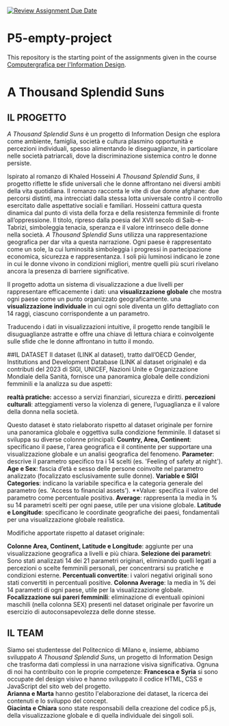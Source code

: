 [![Review Assignment Due Date](https://classroom.github.com/assets/deadline-readme-button-22041afd0340ce965d47ae6ef1cefeee28c7c493a6346c4f15d667ab976d596c.svg)](https://classroom.github.com/a/7-MKnzKQ)
# P5-empty-project
This repository is the starting point of the assignments given in the course [Computergrafica per l'Information Design](https://www11.ceda.polimi.it/schedaincarico/schedaincarico/controller/scheda_pubblica/SchedaPublic.do?&evn_default=evento&c_classe=834257&lang=IT&__pj0=0&__pj1=9c10fe379e96db59d55d49b6b4252c5e).

# **A Thousand Splendid Suns**
## IL PROGETTO
*A Thousand Splendid Suns* è un progetto di Information Design che esplora come ambiente, famiglia, società e cultura plasmino opportunità e percezioni individuali, spesso alimentando le diseguaglianze, in particolare nelle società patriarcali, dove la discriminazione sistemica contro le donne persiste.

Ispirato al romanzo di Khaled Hosseini *A Thousand Splendid Suns*, il progetto riflette le sfide universali che le donne affrontano nei diversi ambiti della vita quotidiana. Il romanzo racconta le vite di due donne afghane: due percorsi distinti, ma intrecciati dalla stessa lotta universale contro il controllo esercitato dalle aspettative sociali e familiari. Hosseini cattura questa dinamica dal punto di vista della forza e della resistenza femminile di fronte all’oppressione. Il titolo, ripreso dalla poesia del XVII secolo di Saib-e-Tabrizi, simboleggia tenacia, speranza e il valore intrinseco delle donne nella società.
*A Thousand Splendid Suns* utilizza una rappresentazione geografica per dar vita a questa narrazione. Ogni paese è rappresentato come un sole, la cui luminosità simboleggia i progressi in partecipazione economica, sicurezza e rappresentanza. I soli più luminosi indicano le zone in cui le donne vivono in condizioni migliori, mentre quelli più scuri rivelano ancora la presenza di barriere significative.

Il progetto adotta un sistema di visualizzazione a due livelli per rappresentare efficacemente i dati:
 una **visualizzazione globale** che mostra ogni paese come un punto organizzato geograficamente.
una **visualizzazione individuale** in cui ogni sole diventa un glifo dettagliato con 14 raggi, ciascuno corrispondente a un parametro.

Traducendo i dati in visualizzazioni intuitive, il progetto rende tangibili le disuguaglianze astratte e offre una chiave di lettura chiara e coinvolgente sulle sfide che le donne affrontano in tutto il mondo.


##IL DATASET
Il dataset (LINK al dataset), tratto dall’OECD Gender, Institutions and Development Database (LINK al dataset originale) e da contributi del 2023 di SIGI, UNICEF, Nazioni Unite e Organizzazione Mondiale della Sanità, fornisce una panoramica globale delle condizioni femminili e la analizza su due aspetti:

**realtà pratiche:** accesso a servizi finanziari, sicurezza e diritti.
**percezioni culturali**: atteggiamenti verso la violenza di genere, l’uguaglianza e il valore della donna nella società. 

Questo dataset è stato rielaborato rispetto al dataset originale per fornire una panoramica globale e oggettiva sulla condizione femminile.
Il dataset si sviluppa su diverse colonne principali:
**Country, Area, Continent**: specificano il paese, l'area geografica e il continente per supportare una visualizzazione globale e un analisi geografica del fenomeno.
**Parameter**: descrive il parametro specifico tra i 14 scelti (es. 'Feeling of safety at night').
**Age e Sex**: fascia d’età e sesso delle persone coinvolte nel parametro analizzato (focalizzato esclusivamente sulle donne).
**Variable e SIGI Categories**: indicano la variabile specifica e la categoria generale del parametro (es. 'Access to financial assets').
**Value: specifica il valore del parametro come percentuale positiva.
**Average**: rappresenta la media in % su 14 parametri scelti per ogni paese, utile per una visione globale.
**Latitude e Longitude**: specificano le coordinate geografiche dei paesi, fondamentali per una visualizzazione globale realistica.

Modifiche apportate rispetto al dataset originale:

**Colonne Area, Continent, Latitude e Longitude**: aggiunte per una visualizzazione geografica a livelli e più chiara.
**Selezione dei parametri**: Sono stati analizzati 14 dei 21 parametri originari, eliminando quelli legati a percezioni o scelte femminili personali, per concentrarsi su pratiche e condizioni esterne.
**Percentuali convertite**: i valori negativi originali sono stati convertiti in percentuali positive.
**Colonna Average**: la media in % dei 14 parametri di ogni paese, utile per la visualizzazione globale.
**Focalizzazione sui pareri femminili**: eliminazione di eventuali opinioni maschili (nella colonna SEX) presenti nel dataset originale per favorire un esercizio di autoconsapevolezza delle donne stesse.

## IL TEAM
Siamo sei studentesse del Politecnico di Milano e, insieme, abbiamo sviluppato *A Thousand Splendid Suns*, un progetto di Information Design che trasforma dati complessi in una narrazione visiva significativa. Ognuna di noi ha contribuito con le proprie competenze: 
**Francesca e Syria** si sono occupate del design visivo e hanno sviluppato il codice HTML, CSS e JavaScript del sito web del progetto.  
**Arianna e Marta** hanno gestito l'elaborazione dei dataset, la ricerca dei contenuti e lo sviluppo del concept.  
**Giacinta e Chiara** sono state responsabili della creazione del codice p5.js, della visualizzazione globale e di quella individuale dei singoli soli.

